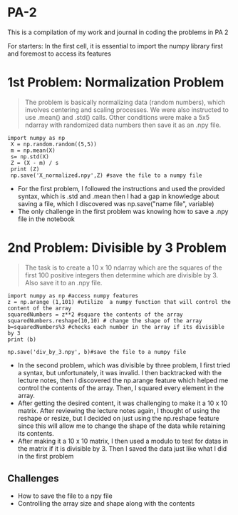 # PA-2
This is a compilation of my work and journal in coding the problems in PA 2

For starters:
In the first cell, it is essential to import the numpy library first and foremost to access its features

# 1st Problem: Normalization Problem

> The problem is basically normalizing data (random numbers), which involves centering and scaling processes. We were also instructed to use .mean() and .std() calls. Other conditions were make a 5x5 ndarray with randomized data numbers then save it as an .npy file. 
```
import numpy as np
 X = np.random.random((5,5))
 m = np.mean(X)
 s= np.std(X)
 Z = (X - m) / s
 print (Z)
 np.save('X_normalized.npy',Z) #save the file to a numpy file
```
- For the first problem, I followed the instructions and used the provided syntax, which is .std and .mean then I had a gap in knowledge about saving a file, which I discovered was np.save("name file", variable)
- The only challenge in the first problem was knowing how to save a .npy file in the notebook

# 2nd Problem: Divisible by 3 Problem


> The task is to create a 10 x 10 ndarray which are the squares of the first 100 positive
integers then determine which are divisible by 3. Also save it to an .npy file.
```
import numpy as np #access numpy features
z = np.arange (1,101) #utilize  a numpy function that will control the content of the array
squaredNumbers = z**2 #square the contents of the array
squaredNumbers.reshape(10,10) # change the shape of the array
b=squaredNumbers%3 #checks each number in the array if its divisible by 3
print (b)

np.save('div_by_3.npy', b)#save the file to a numpy file
```
- In the second problem, which was divisible by three problem, I first tried a syntax, but unfortunately, it was invalid. I then backtracked with the lecture notes, then I discovered the np.arange feature which helped me control the contents of the array. Then, I squared every element in the array.
- After getting the desired content, it was challenging to make it a 10 x 10 matrix. After reviewing the lecture notes again, I thought of using the reshape or resize, but I decided on just using the np.reshape feature since this will allow me to change the shape of the data while retaining its contents.
- After making it a 10 x 10 matrix, I then used a modulo to test for datas in the matrix if it is divisible by 3. Then I saved the data just like what I did in the first problem

## Challenges
- How to save the file to a npy file
- Controlling the array size and shape along with the contents


